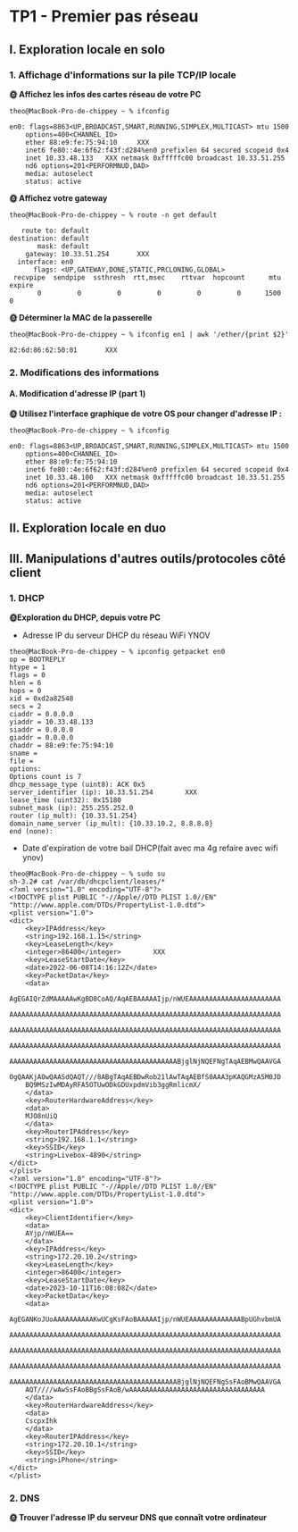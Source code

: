 # TP1 - Premier pas réseau

## I. Exploration locale en solo

### 1. Affichage d'informations sur la pile TCP/IP locale

**🌞 Affichez les infos des cartes réseau de votre PC**

```
theo@MacBook-Pro-de-chippey ~ % ifconfig

en0: flags=8863<UP,BROADCAST,SMART,RUNNING,SIMPLEX,MULTICAST> mtu 1500
	options=400<CHANNEL_IO>
	ether 88:e9:fe:75:94:10     XXX
	inet6 fe80::4e:6f62:f43f:d284%en0 prefixlen 64 secured scopeid 0x4 
	inet 10.33.48.133   XXX netmask 0xfffffc00 broadcast 10.33.51.255
	nd6 options=201<PERFORMNUD,DAD>
	media: autoselect
	status: active
```

**🌞 Affichez votre gateway**

```
theo@MacBook-Pro-de-chippey ~ % route -n get default

   route to: default
destination: default
       mask: default
    gateway: 10.33.51.254       XXX
  interface: en0
      flags: <UP,GATEWAY,DONE,STATIC,PRCLONING,GLOBAL>
 recvpipe  sendpipe  ssthresh  rtt,msec    rttvar  hopcount      mtu     expire
       0         0         0         0         0         0      1500         0 
```

**🌞 Déterminer la MAC de la passerelle**

```
theo@MacBook-Pro-de-chippey ~ % ifconfig en1 | awk '/ether/{print $2}'

82:6d:86:62:50:01       XXX
```

### 2. Modifications des informations

#### A. Modification d'adresse IP (part 1)

**🌞 Utilisez l'interface graphique de votre OS pour changer d'adresse IP :**

```
theo@MacBook-Pro-de-chippey ~ % ifconfig

en0: flags=8863<UP,BROADCAST,SMART,RUNNING,SIMPLEX,MULTICAST> mtu 1500
	options=400<CHANNEL_IO>
	ether 88:e9:fe:75:94:10 
	inet6 fe80::4e:6f62:f43f:d284%en0 prefixlen 64 secured scopeid 0x4 
	inet 10.33.48.100   XXX netmask 0xfffffc00 broadcast 10.33.51.255
	nd6 options=201<PERFORMNUD,DAD>
	media: autoselect
	status: active
```

## II. Exploration locale en duo


## III. Manipulations d'autres outils/protocoles côté client

### 1. DHCP

**🌞Exploration du DHCP, depuis votre PC**

* Adresse IP du serveur DHCP du réseau WiFi YNOV

```
theo@MacBook-Pro-de-chippey ~ % ipconfig getpacket en0
op = BOOTREPLY
htype = 1
flags = 0
hlen = 6
hops = 0
xid = 0xd2a82548
secs = 2
ciaddr = 0.0.0.0
yiaddr = 10.33.48.133
siaddr = 0.0.0.0
giaddr = 0.0.0.0
chaddr = 88:e9:fe:75:94:10
sname = 
file = 
options:
Options count is 7
dhcp_message_type (uint8): ACK 0x5
server_identifier (ip): 10.33.51.254        XXX
lease_time (uint32): 0x15180
subnet_mask (ip): 255.255.252.0
router (ip_mult): {10.33.51.254}
domain_name_server (ip_mult): {10.33.10.2, 8.8.8.8}
end (none):
```

* Date d'expiration de votre bail DHCP(fait avec ma 4g refaire avec wifi ynov)

```
theo@MacBook-Pro-de-chippey ~ % sudo su 
sh-3.2# cat /var/db/dhcpclient/leases/*
<?xml version="1.0" encoding="UTF-8"?>
<!DOCTYPE plist PUBLIC "-//Apple//DTD PLIST 1.0//EN" "http://www.apple.com/DTDs/PropertyList-1.0.dtd">
<plist version="1.0">
<dict>
	<key>IPAddress</key>
	<string>192.168.1.15</string>
	<key>LeaseLength</key>
	<integer>86400</integer>        XXX
	<key>LeaseStartDate</key>
	<date>2022-06-08T14:16:12Z</date>
	<key>PacketData</key>
	<data>
	AgEGAIQrZdMAAAAAwKgBD8CoAQ/AqAEBAAAAAIjp/nWUEAAAAAAAAAAAAAAAAAAAAAAA
	AAAAAAAAAAAAAAAAAAAAAAAAAAAAAAAAAAAAAAAAAAAAAAAAAAAAAAAAAAAAAAAAAAAA
	AAAAAAAAAAAAAAAAAAAAAAAAAAAAAAAAAAAAAAAAAAAAAAAAAAAAAAAAAAAAAAAAAAAA
	AAAAAAAAAAAAAAAAAAAAAAAAAAAAAAAAAAAAAAAAAAAAAAAAAAAAAAAAAAAAAAAAAAAA
	AAAAAAAAAAAAAAAAAAAAAAAAAAAAAAAAAAAAAAAAAABjglNjNQEFNgTAqAEBMwQAAVGA
	OgQAAKjAOwQAASdQAQT///8ABgTAqAEBDwRob21lAwTAqAEBfS0AAA3pKAQGMzA5M0JD
	BQ9MSzIwMDAyRFA5OTUwODkGDUxpdmVib3ggRmlicmX/
	</data>
	<key>RouterHardwareAddress</key>
	<data>
	MJO8nUiQ
	</data>
	<key>RouterIPAddress</key>
	<string>192.168.1.1</string>
	<key>SSID</key>
	<string>Livebox-4890</string>
</dict>
</plist>
<?xml version="1.0" encoding="UTF-8"?>
<!DOCTYPE plist PUBLIC "-//Apple//DTD PLIST 1.0//EN" "http://www.apple.com/DTDs/PropertyList-1.0.dtd">
<plist version="1.0">
<dict>
	<key>ClientIdentifier</key>
	<data>
	AYjp/nWUEA==
	</data>
	<key>IPAddress</key>
	<string>172.20.10.2</string>
	<key>LeaseLength</key>
	<integer>86400</integer>
	<key>LeaseStartDate</key>
	<date>2023-10-11T16:08:08Z</date>
	<key>PacketData</key>
	<data>
	AgEGANKoJUoAAAAAAAAAAKwUCgKsFAoBAAAAAIjp/nWUEAAAAAAAAAAAAABpUGhvbmUA
	AAAAAAAAAAAAAAAAAAAAAAAAAAAAAAAAAAAAAAAAAAAAAAAAAAAAAAAAAAAAAAAAAAAA
	AAAAAAAAAAAAAAAAAAAAAAAAAAAAAAAAAAAAAAAAAAAAAAAAAAAAAAAAAAAAAAAAAAAA
	AAAAAAAAAAAAAAAAAAAAAAAAAAAAAAAAAAAAAAAAAAAAAAAAAAAAAAAAAAAAAAAAAAAA
	AAAAAAAAAAAAAAAAAAAAAAAAAAAAAAAAAAAAAAAAAABjglNjNQEFNgSsFAoBMwQAAVGA
	AQT////wAwSsFAoBBgSsFAoB/wAAAAAAAAAAAAAAAAAAAAAAAAAAAAAAAAAA
	</data>
	<key>RouterHardwareAddress</key>
	<data>
	CscpxIhk
	</data>
	<key>RouterIPAddress</key>
	<string>172.20.10.1</string>
	<key>SSID</key>
	<string>iPhone</string>
</dict>
</plist>
```

### 2. DNS

**🌞 Trouver l'adresse IP du serveur DNS que connaît votre ordinateur**

